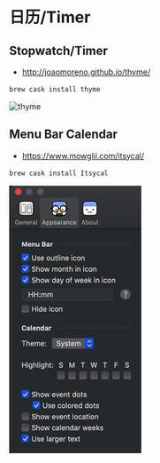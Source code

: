# 日历/Timer

## Stopwatch/Timer

- http://joaomoreno.github.io/thyme/

```bash
brew cask install thyme
```
![thyme](http://joaomoreno.github.io/thyme/img/main.png)

## Menu Bar Calendar

- https://www.mowglii.com/itsycal/

```bash
brew cask install Itsycal
```

![Itsycal 配置](/images/mac/itsycal_setting.png)
